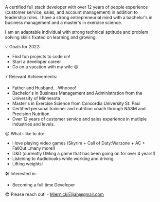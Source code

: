 A certified full stack developer with over 12 years of people experience (customer service, sales, and account management) in addition to leadership roles. I have a strong entrepreneurial mind with a bachelor's in business management and a master's in exercise science. 

I am an adaptable individual with strong technical aptitude and problem solving skills fixated on learning and growing. 

💡 Goals for 2022:
+ Find fun projects to code on! 
+ Start a developer career 
+ Go on a vacation with my wife 😊

⚡ Relevant Achievements:
+ Father and Husband... Whoooo! 
+ Bachelor's in Business Management and Administration from the University of Minnesota 
+ Master's in Exercise Science from Concordia University St. Paul
+ Certified personal traininer and nutrition coach through NASM and Precision Nutrition. 
+ Over 12 years of customer service and sales experience in mutliple industries and levels. 

😍 What i like to do:
+ I love playing video games (Skyrim + Call of Duty:Warzone + AC + FallOut...many more!)
+ D&D (currently DMing a game that has been going on for over 4 years!)
+ Listening to Audiobooks while working and driving
+ Lifting weights! 

🛠 Interested in:
+ Becoming a full time Developer

😎 Please reach out! - MiernickiElijah@gmail.com
